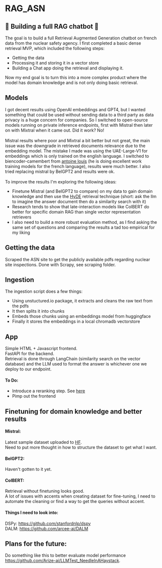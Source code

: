 # RAG_ASN
## 🚧 Building a full RAG chatbot 🚧

The goal is to build a full Retrieval Augmented Generation chatbot on french data from the nuclear safety agency.
I first completed a basic dense retrieval MVP, which included the following steps:<br>
 * Getting the data<br>
 * Processing it and storing it in a vector store<br>
 * Building a Chat app doing the retrieval and displaying it.  
   
Now my end goal is to turn this into a more complex product where the model has domain knowledge and is not only doing basic retrieval.<br>
## Models
I got decent results using OpenAI embeddings and GPT4, but I wanted something that could be used without sending data to a third party as data privacy is a huge concern for companies.
So I switched to open-source models running on private inference endpoints, first with Mistral then later on with Mixtral when it came out.
Did it work? No! <br><br>
Mistral results where poor and Mixtral a bit better but not great, the main issue was the downgrade in retrieved documents relevance due to the embedding model. The mistake I made was using the UAE-Large-V1 for embeddings which is only trained on the english language. I switched to biencoder-camembert from [antoine louis](https://huggingface.co/antoinelouis) (he is doing excellent work training models for the french language), results were much better. I also tried replacing mistral by BelGPT2 and results were ok.<br><br>
To improve the results I'm exploring the following ideas:<br>
- Finetune Mistral (and BelGPT2 to compare) on my data to gain domain knowledge and then use the [HyDE](https://arxiv.org/abs/2212.10496) retrieval technique (short: ask the llm to imagine the answer document then do a similarity search with it)<br>
- Research tends to show that late-interaction models like ColBERT do better for specific domain RAG than single vector representation  retrievers
- I also need to build a more robust evaluation method, as I find asking the same set of questions and comparing the results a tad too empirical for my liking

## Getting the data
Scraped the ASN site to get the publicly available pdfs regarding nuclear site inspections.
Done with Scrapy, see scraping folder.

## Ingestion
The ingestion script does a few things:<br>
- Using unstuctured.io package, it extracts and cleans the raw text from the pdfs<br>
- It then splits it into chunks<br>
- Embeds those chunks using an embeddings model from huggingface<br>
- Finally it stores the embeddings in a local chromadb vectorstore<br>

## App
Simple HTML + Javascript frontend.<br>
FastAPI for the backend.<br>
Retrieval is done through LangChain (similarity search on the vector database) and the LLM used to format the answer is whichever one we deploy to our endpoint.

#### To Do: <br>
* Introduce a reranking step. See [here](https://medium.com/llamaindex-blog/boosting-rag-picking-the-best-embedding-reranker-models-42d079022e83)<br>
* Pimp out the frontend


## Finetuning for domain knowledge and better results
#### Mistral: <br>
Latest sample dataset uploaded to [HF](https://huggingface.co/datasets/AdrienB134/ASN_pairs). <br>
Need to put more thought in how to structure the dataset to get what I want.  <br>
#### BelGPT2: <br>
Haven't gotten to it yet. <br>
#### ColBERT: <br>
Retrieval without finetuning looks good. <br>
A lot of issues with accents when creating dataset for fine-tuning, I need to automate the cleaning or find a way to get the queries without accent. <br>
#### Things I need to look into: 
DSPy: https://github.com/stanfordnlp/dspy<br>
DALM: https://github.com/arcee-ai/DALM

## Plans for the future: 
Do something like this to better evaluate model performance https://github.com/Arize-ai/LLMTest_NeedleInAHaystack. 



